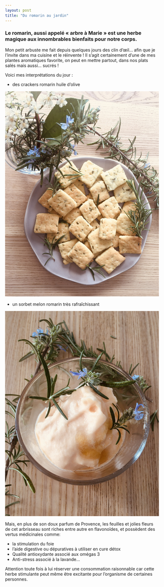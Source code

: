 ```yaml
---
layout: post
title: "Du romarin au jardin"
---
```


### Le romarin, aussi appelé « arbre à Marie » est une herbe magique aux innombrables bienfaits pour notre corps.

Mon petit arbuste me fait depuis quelques jours des clin d’œil... afin que je l’invite dans ma cuisine et le réinvente ! Il s’agit certainement d’une de mes plantes aromatiques favorite, on peut en mettre partout, dans nos plats salés mais aussi... sucrés !

Voici mes interprétations du jour : 

- des crackers romarin huile d’olive

![Romarin](/photos/romarin.jpeg)

- un sorbet melon romarin très rafraîchissant 

![Melon](/photos/melon.jpeg)

Mais, en plus de son doux parfum de Provence, les feuilles et jolies fleurs de cet arbrisseau sont riches entre autre en flavonoïdes, et possèdent des vertus médicinales comme:

- la stimulation du foie
- l’aide digestive ou dépuratives à utiliser en cure détox
- Qualité antioxydante associé aux omégas 3
- Anti-stress associé à la lavande...

Attention toute fois à lui réserver une consommation raisonnable car cette herbe stimulante peut même être excitante pour l’organisme de certaines personnes.
